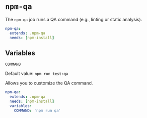 # `npm-qa`

The `npm-qa` job runs a QA command (e.g., linting or static analysis).

```yaml
npm-qa:
  extends: .npm-qa
  needs: [npm-install]
```

## Variables

`COMMAND`

Default value: `npm run test:qa`

Allows you to customize the QA command.

```yaml
npm-qa:
  extends: .npm-qa
  needs: [npm-install]
  variables:
    COMMAND: 'npm run qa'
```
